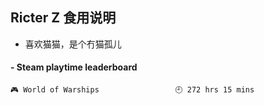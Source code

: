 ## Ricter Z 食用说明
- 喜欢猫猫，是个冇猫孤儿

<!-- steam-box start -->
#### - Steam playtime leaderboard
```text
🎮 World of Warships                 🕘 272 hrs 15 mins
```
<!-- Powered by https://github.com/YouEclipse/steam-box . -->
<!-- steam-box end -->
